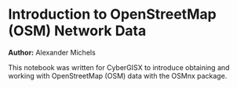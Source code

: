 # Introduction to OpenStreetMap (OSM) Network Data

**Author:** Alexander Michels

This notebook was written for CyberGISX to introduce obtaining and working with
OpenStreetMap (OSM) data with the OSMnx package.
